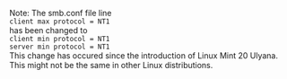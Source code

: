 Note: The smb.conf file line<br>`client max protocol = NT1`<br>has been changed to<br>
`client min protocol = NT1`<br>
`server min protocol = NT1`<br>
This change has occured since the introduction of Linux Mint 20 Ulyana.<br>
This might not be the same in other Linux distributions.
